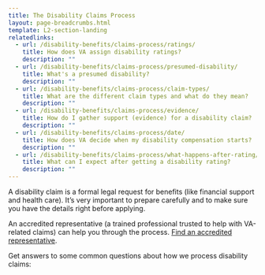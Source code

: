 ```yaml
---
title: The Disability Claims Process
layout: page-breadcrumbs.html
template: L2-section-landing
relatedlinks:
  - url: /disability-benefits/claims-process/ratings/
    title: How does VA assign disability ratings?
    description: ""
  - url: /disability-benefits/claims-process/presumed-disability/
    title: What's a presumed disability?
    description: ""
  - url: /disability-benefits/claims-process/claim-types/
    title: What are the different claim types and what do they mean?
    description: ""
  - url: /disability-benefits/claims-process/evidence/
    title: How do I gather support (evidence) for a disability claim?
    description: ""
  - url: /disability-benefits/claims-process/date/
    title: How does VA decide when my disability compensation starts?
    description: ""
  - url: /disability-benefits/claims-process/what-happens-after-rating/
    title: What can I expect after getting a disability rating?
    description: ""   
---
```



A disability claim is a formal legal request for benefits (like financial support and health care). It’s very important to prepare carefully and to make sure you have the details right before applying. 

An accredited representative (a trained professional trusted to help with VA-related claims) can help you through the process. [Find an accredited representative](/disability-benefits/apply-for-benefits/help/index.html).

Get answers to some common questions about how we process disability claims:
